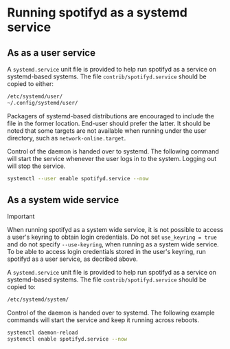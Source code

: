 # Running spotifyd as a systemd service

## As as a user service

A `systemd.service` unit file is provided to help run spotifyd as a service on systemd-based systems. The file `contrib/spotifyd.service` should be copied to either:

```bash
/etc/systemd/user/
~/.config/systemd/user/
```

Packagers of systemd-based distributions are encouraged to include the file in the former location. End-user should prefer the latter. It should be noted that some targets are not available when running under the user directory, such as `network-online.target`.

Control of the daemon is handed over to systemd. The following command will start the service whenever the user logs in to the system. Logging out will stop the service.

```bash
systemctl --user enable spotifyd.service --now
```

## As a system wide service

> [!IMPORTANT]  
> When running spotifyd as a system wide service, it is not possible to access a user's keyring to obtain login credentials. Do not set `use_keyring = true` and do not specify `--use-keyring`, when running as a system wide service. To be able to access login credentials stored in the user's keyring, run spotifyd as a user service, as decribed above.

A `systemd.service` unit file is provided to help run spotifyd as a service on systemd-based systems. The file `contrib/spotifyd.service` should be copied to:

```bash
/etc/systemd/system/
```

Control of the daemon is handed over to systemd. The following example commands will start the service and keep it running across reboots.

```bash
systemctl daemon-reload
systemctl enable spotifyd.service --now
```
